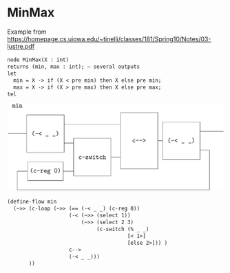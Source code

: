 # MinMax

Example from https://homepage.cs.uiowa.edu/~tinelli/classes/181/Spring10/Notes/03-lustre.pdf

```
node MinMax(X : int)
returns (min, max : int); – several outputs
let
  min = X -> if (X < pre min) then X else pre min;
  max = X -> if (X > pre max) then X else pre max;
tel
```

![image-20231223153555572](figures/image-20231223153555572.png)

```
(define-flow min
  (~>> (c-loop (~>> (== (-< _ _) (c-reg 0))
                    (-< (~>> (select 1))
                        (~>> (select 2 3)
                             (c-switch (% _ _)
                                       [< 1>]
                                       [else 2>])) )
                    c-->
                    (-< _ _)))
       ))
```

